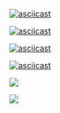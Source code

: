 [![asciicast](https://asciinema.org/a/of9E79paW86MRgtnQZW7VmdJn.svg)](https://asciinema.org/a/of9E79paW86MRgtnQZW7VmdJn)

[![asciicast](https://asciinema.org/a/HuFo9sjvkQXW9roJwiXLozBV1.svg)](https://asciinema.org/a/HuFo9sjvkQXW9roJwiXLozBV1)

[![asciicast](https://asciinema.org/a/x0CTdTLzQ8tI293Baq44mYt7Z.svg)](https://asciinema.org/a/x0CTdTLzQ8tI293Baq44mYt7Z)

[![asciicast](https://asciinema.org/a/HsEq0ddPI6mrkt8RapPySq3d5.svg)](https://asciinema.org/a/HsEq0ddPI6mrkt8RapPySq3d5)

<a href="https://codeclimate.com/github/codeclimate/codeclimate/maintainability"><img src="https://api.codeclimate.com/v1/badges/a99a88d28ad37a79dbf6/maintainability" /></a>

<a href="https://codeclimate.com/github/codeclimate/codeclimate/test_coverage"><img src="https://api.codeclimate.com/v1/badges/a99a88d28ad37a79dbf6/test_coverage" /></a>